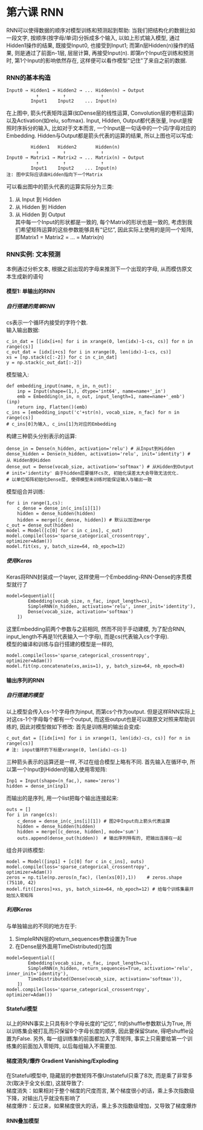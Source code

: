 # 第六课 RNN

RNN可以使得数据的顺序对模型训练和预测起到帮助: 当我们把结构化的数据比如一段文字, 按顺序(按字母/单词)分拆成多个输入, 以如上形式输入模型, 通过Hidden1操作的结果, 既接受Input0, 也接受到Input1; 而第n层Hidden(n)操作的结果, 则是通过了前面n-1层, 层层计算, 再接受Input(n). 即第n个Input在训练和预测时, 第1个Input的影响依然存在, 这样便可以看作模型"记住"了来自之前的数据.

### RNN的基本构造
```
Input0 → Hidden1 → Hidden2 → ... Hidden(n) → Output
           ↑         ↑             ↑
         Input1    Input2    ... Input(n)
```
在上图中, 箭头代表矩阵运算(如Dense层的线性运算, Convolution层的卷积运算)以及Activation(如relu, softmax). Input, Hidden, Output都代表张量, Input是按照时序拆分的输入, 比如对于文本而言, 一个Input是一句话中的一个词/字母对应的Embedding. Hidden与Output都是箭头代表的运算的结果, 所以上图也可以写成:  
```
         Hidden1   Hidden2       Hidden(n)
           ↑         ↑             ↑         
Input0 → Matrix1 → Matrix2 → ... Matrix(n) → Output
           ↑         ↑             ↑
         Input1    Input2    ... Input(n)
注: 图中实际应该由Hidden指向下一个Matrix
```
可以看出图中的箭头代表的运算实际分为三类:  
1. 从 Input  到 Hidden  
2. 从 Hidden 到 Hidden  
3. 从 Hidden 到 Output  
其中每一个Input的形状都是一致的, 每个Matrix的形状也是一致的, 考虑到我们希望矩阵运算的这些参数能够具有“记忆”, 因此实际上使用的是同一个矩阵, 即Matrix1 = Matrix2 = ... = Matrix(n)



### RNN实例: 文本预测
本例通过分析文本, 根据之前出现的字母来推测下一个出现的字母, 从而模仿原文本生成新的语句

#### 模型1: 单输出的RNN
##### 自行搭建的简单RNN
cs表示一个循环内接受的字符个数.  
输入输出数据:
```
c_in_dat = [[idx[i+n] for i in xrange(0, len(idx)-1-cs, cs)] for n in range(cs)]
c_out_dat = [idx[i+cs] for i in xrange(0, len(idx)-1-cs, cs)]
xs = [np.stack(c[:-2]) for c in c_in_dat]
y = np.stack(c_out_dat[:-2])
```
模型输入:
```
def embedding_input(name, n_in, n_out):
    inp = Input(shape=(1,), dtype='int64', name=name+'_in')
    emb = Embedding(n_in, n_out, input_length=1, name=name+'_emb')(inp)
    return inp, Flatten()(emb)
c_ins = [embedding_input('c'+str(n), vocab_size, n_fac) for n in range(cs)]
# c_ins[0]为输入, c_ins[1]为对应的Embedding
```
构建三种箭头分别表示的运算:
```
dense_in = Dense(n_hidden, activation='relu') # 从Input到Hidden
dense_hidden = Dense(n_hidden, activation='relu', init='identity') # 从 Hidden到Hidden
dense_out = Dense(vocab_size, activation='softmax') # 从Hidden到Output
# init='identity' 由于hidden层要循环cs次, 初始化误差太大会导致无法优化. 
# 以单位矩阵初始化Dense层, 使得模型未训练时能保证输入与输出一致
```
模型组合并训练:
```
for i in range(1,cs):
    c_dense = dense_in(c_ins[i][1])
    hidden = dense_hidden(hidden)
    hidden = merge([c_dense, hidden]) # 默认以加法merge
c_out = dense_out(hidden)
model = Model([c[0] for c in c_ins], c_out)
model.compile(loss='sparse_categorical_crossentropy', optimizer=Adam())
model.fit(xs, y, batch_size=64, nb_epoch=12)
```
##### 使用Keras
Keras将RNN封装成一个layer, 这样使用一个Embedding-RNN-Dense的序贯模型就行了
```
model=Sequential([
        Embedding(vocab_size, n_fac, input_length=cs),
        SimpleRNN(n_hidden, activation='relu', inner_init='identity'),
        Dense(vocab_size, activation='softmax')
    ])
```
这里Embedding前两个参数与之前相同, 然而不同于手动建模, 为了配合RNN, input_length不再是1(代表输入一个字母), 而是cs(代表输入cs个字母).  
模型的编译和训练与自行搭建的模型是一样的, 
```
model.compile(loss='sparse_categorical_crossentropy', optimizer=Adam())
model.fit(np.concatenate(xs,axis=1), y, batch_size=64, nb_epoch=8)
```

#### 输出序列的RNN
##### 自行搭建的模型
以上模型会传入cs-1个字母作为input, 而第cs个作为output. 但是这样RNN实际上对这cs-1个字母每个都有一个output, 而这些output也是可以跟原文对照来帮助训练的, 因此对模型做如下修改:
首先是训练用的输出会变成:
```
c_out_dat = [[idx[i+n] for i in xrange(1, len(idx)-cs, cs)] for n in range(cs)]
# 注: input循环的下标是xrange(0, len(idx)-cs-1)
```
三种箭头表示的运算还是一样, 不过在组合模型上略有不同. 首先输入在循环中, 所以第一个Input到Hidden的输入使用零矩阵:
```
Inp1 = Input(shape=(n_fac,), name='zeros')
hidden = dense_in(inp1)
```
而输出的是序列, 用一个list把每个输出连接起来:
```
outs = []
for i in range(cs):
    c_dense = dense_in(c_ins[i][1]) # 图2中Input向上箭头代表运算
    hidden = dense_hidden(hidden)
    hidden = merge([c_dense, hidden], mode='sum')
    outs.append(dense_out(hidden))  # 输出序列特有的, 把输出连接在一起
```
组合并训练模型:
```
model = Model([inp1] + [c[0] for c in c_ins], outs)
model.compile(loss='sparse_categorical_crossentropy', optimizer=Adam())
zeros = np.tile(np.zeros(n_fac), (len(xs[0]),1))    # zeros.shape (75110, 42)
model.fit([zeros]+xs, ys, batch_size=64, nb_epoch=12) # 给每个训练集最开始加入零矩阵
```

##### 利用Keras
与单独输出的不同的地方在于:  
1. SimpleRNN层的return_sequences参数设置为True
2. 在Dense层外面用TimeDistributed()包围
```
model=Sequential([
        Embedding(vocab_size, n_fac, input_length=cs),
        SimpleRNN(n_hidden, return_sequences=True, activation='relu', inner_init='identity'),
        TimeDistributed(Dense(vocab_size, activation='softmax')),
    ])
model.compile(loss='sparse_categorical_crossentropy', optimizer=Adam())
```



#### Stateful模型
以上的RNN事实上只具有8个字母长度的“记忆”, fit的shuffle参数默认为True, 所以训练集会被打乱而只保留8个字母长度的顺序, 因此要保留State, 得吧shuffle设置为False. 另外, 每一组训练集的前面都加入了零矩阵, 事实上只需要给第一个训练集的前面加入零矩阵, 以后每组输入不需要加.


#### 梯度消失/爆炸 Gradient Vanishing/Exploding
在Stateful模型中, 隐藏层的参数矩阵不像Unstateful只乘了8次, 而是乘了非常多次(取决于全文长度), 这就导致了:  
梯度消失：如果相对于整个梯度的尺度而言, 某个梯度很小的话，乘上多次指数级下降，对输出几乎就没有影响了  
梯度爆炸：反过来，如果梯度很大的话，乘上多次指数级增加，又导致了梯度爆炸  

#### RNN叠加模型
